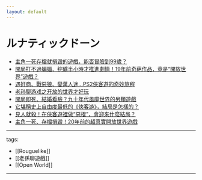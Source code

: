 ```yaml
---
layout: default
---
```

# ルナティックドーン


* [主角一死存檔就損毀的遊戲，能否冒險到99歲？](https://www.youtube.com/watch?v=obsC6uXQ7PU)
* [開局打不過蝙蝠、挖礦半小時才推進劇情！19年前奇葩作品，竟是“開放世界”遊戲？](https://www.youtube.com/watch?v=t6S6iQpXgw8)
* [遇奸商、戰惡狼、變萬人迷...PS2俠客遊的奇妙旅程](https://www.youtube.com/watch?v=3pp1pfnjrcc)
* [老孙聊游戏之开放的世界才好玩](https://www.youtube.com/watch?v=eJvsa4BClTY)
* [開局即死、結婚看臉？九十年代風靡世界的另類遊戲](https://www.youtube.com/watch?v=0tufgRuba_s)
* [它堪稱史上自由度最低的《俠客游》，結局是怎樣的？](https://www.youtube.com/watch?v=2NACR5inpTE)
* [見人就殺！在俠客遊裡做“惡棍”，會迎來什麼結局？](https://www.youtube.com/watch?v=82rBPWDcgvo)
* [主角一死、存檔損毀！20年前的超真實開放世界遊戲](https://www.youtube.com/watch?v=Joh5exuSIfE)


---
tags:
  - [[Rouguelike]]
  - [[老孫聊遊戲]]
  - [[Open World]]
  
---
